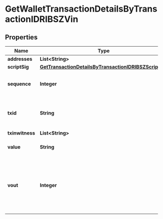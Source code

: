 

# GetWalletTransactionDetailsByTransactionIDRIBSZVin


## Properties

Name | Type | Description | Notes
------------ | ------------- | ------------- | -------------
**addresses** | **List&lt;String&gt;** |  | 
**scriptSig** | [**GetTransactionDetailsByTransactionIDRIBSZScriptSig**](GetTransactionDetailsByTransactionIDRIBSZScriptSig.md) |  | 
**sequence** | **Integer** | Represents the script sequence number. | 
**txid** | **String** | Represents the reference transaction identifier. | 
**txinwitness** | **List&lt;String&gt;** |  |  [optional]
**value** | **String** | Defines the specific amount. | 
**vout** | **Integer** | It refers to the index of the output address of this transaction. The index starts from 0. | 



